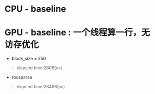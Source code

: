 # CPU - baseline

> 


# GPU - baseline : 一个线程算一行，无访存优化


- block_size = 256

> elapsed time:2806(us)

- rocsparse

> elapsed time:28498(us)
